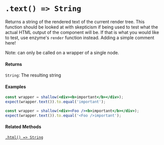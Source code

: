 # `.text() => String`

Returns a string of the rendered text of the current render tree. This function should be
looked at with skepticism if being used to test what the actual HTML output of the component
will be. If that is what you would like to test, use enzyme's `render` function instead. Adding a simple comment here!

Note: can only be called on a wrapper of a single node.


#### Returns

`String`: The resulting string


#### Examples

```jsx
const wrapper = shallow(<div><b>important</b></div>);
expect(wrapper.text()).to.equal('important');
```

```jsx
const wrapper = shallow(<div><Foo /><b>important</b></div>);
expect(wrapper.text()).to.equal('<Foo />important');
```


#### Related Methods

[`.html() => String`](html.md)

